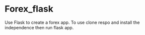 # Forex_flask
Use Flask to create a forex app. 
To use clone respo and install the independence then run flask app.
